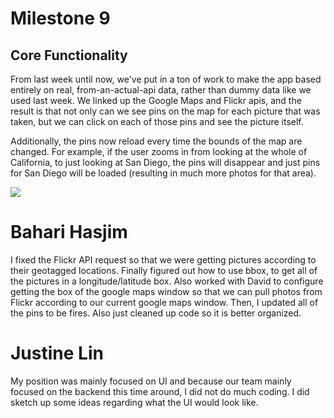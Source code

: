 
# Milestone 9



## Core Functionality
 
From last week until now, we've put in a ton of work to make the app based entirely on real, from-an-actual-api data, rather than dummy data like we used last week. We linked up the Google Maps and Flickr apis, and the result is that not only can we see pins on the map for each picture that was taken, but we can click on each of those pins and see the picture itself. 

Additionally, the pins now reload every time the bounds of the map are changed. For example, if the user zooms in from looking at the whole of California, to just looking at San Diego, the pins will disappear and just pins for San Diego will be loaded (resulting in much more photos for that area). 

![](http://i.imgur.com/4qrcrlg.png)

# Bahari Hasjim 
I fixed the Flickr API request so that we were getting pictures according to their geotagged locations. Finally figured out how to use bbox, to get all of the pictures in a longitude/latitude box. Also worked with David to configure getting the box of the google maps window so that we can pull photos from Flickr according to our current google maps window. Then, I updated all of the pins to be fires. Also just cleaned up code so it is better organized.

# Justine Lin
My position was mainly focused on UI and because our team mainly focused on the backend this time around, I did not do much coding. I did sketch up some ideas regarding what the UI would look like. 
